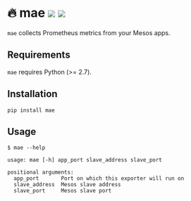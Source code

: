# 🔥 mae [![](https://img.shields.io/pypi/v/mae.svg)](https://pypi.org/project/mae/) [![](https://travis-ci.org/paambaati/mae.svg?branch=master)](https://travis-ci.org/paambaati/mae)

`mae` collects Prometheus metrics from your Mesos apps.

## Requirements

`mae` requires Python (>= 2.7).

## Installation

```
pip install mae
```

## Usage
```
$ mae --help

usage: mae [-h] app_port slave_address slave_port

positional arguments:
  app_port       Port on which this exporter will run on
  slave_address  Mesos slave address
  slave_port     Mesos slave port
```
